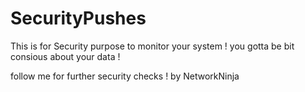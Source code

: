 # SecurityPushes
This is for Security purpose to monitor your system !
you gotta be bit consious about your data !

follow me for further security checks ! 
by NetworkNinja
